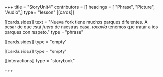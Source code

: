 +++
title = "StoryUnit4"
contributors = []
headings = [ "Phrase", "Picture", "Audio",]
type = "lesson"
[[cards]]

[[cards.sides]]
text = "Nueva York tiene muchos parques diferentes.  A pesar de que está <i>fuera</i> de nuestras casa, <i>todavía</i> tenemos que tratar a los parques con respeto."
type = "phrase"

[[cards.sides]]
type = "empty"

[[cards.sides]]
type = "empty"

[[interactions]]
type = "storybook"

+++
